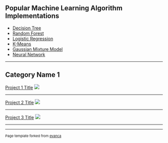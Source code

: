 ## Popular Machine Learning Algorithm Implementations

- [Decision Tree](https://github.com/ryan-k-miller/Machine-Learning-Algorithms/blob/master/Decision_Tree.ipynb)
- [Random Forest](https://github.com/ryan-k-miller/Machine-Learning-Algorithms/blob/master/Random_Forest_Classifier.ipynb)
- [Logistic Regression](https://github.com/ryan-k-miller/Machine-Learning-Algorithms/blob/master/LogisticRegression.py)
- [K-Means](https://github.com/ryan-k-miller/Machine-Learning-Algorithms/blob/master/K_Means.ipynb)
- [Gaussian Mixture Model](https://github.com/ryan-k-miller/Machine-Learning-Algorithms/blob/master/Gaussian_Mixture_Model.ipynb)
- [Neural Network](https://github.com/ryan-k-miller/Machine-Learning-Algorithms/blob/master/Neural%20Network/NeuralNetwork.py)

---

## Category Name 1 

[Project 1 Title](/sample_page)
<img src="images/dummy_thumbnail.jpg?raw=true"/>

---
[Project 2 Title](/pdf/sample_presentation.pdf)
<img src="images/dummy_thumbnail.jpg?raw=true"/>

---
[Project 3 Title](https://github.com/ryan-k-miller/Machine-Learning-Algorithms)
<img src="images/dummy_thumbnail.jpg?raw=true"/>

---


---
<p style="font-size:11px">Page template forked from <a href="https://github.com/evanca/quick-portfolio">evanca</a></p>
<!-- Remove above link if you don't want to attibute -->
